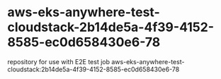 # aws-eks-anywhere-test-cloudstack-2b14de5a-4f39-4152-8585-ec0d658430e6-78
repository for use with E2E test job aws-eks-anywhere-test-cloudstack:2b14de5a-4f39-4152-8585-ec0d658430e6-78
